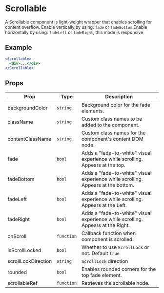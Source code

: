 # Scrollable

A Scrollable component is light-weight wrapper that enables scrolling for content overflow.
Enable vertically by using: `fade` or `fadeBottom`
Enable horizontally by using: `fadeLeft` or `fadeRight`, this mode is responsive

## Example

```jsx
<Scrollable>
  <div>...</div>
</Scrollable>
```

## Props

| Prop                | Type       | Description                                                                      |
| ------------------- | ---------- | -------------------------------------------------------------------------------- |
| backgroundColor     | `string`   | Background color for the fade elements.                                          |
| className           | `string`   | Custom class names to be added to the component.                                 |
| contentClassName    | `string`   | Custom class names for the component's content DOM node.                         |
| fade                | `bool`     | Adds a "fade-to-white" visual experience while scrolling. Appears at the top.    |
| fadeBottom          | `bool`     | Adds a "fade-to-white" visual experience while scrolling. Appears at the bottom. |
| fadeLeft            | `bool`     | Adds a "fade-to-white" visual experience while scrolling. Appears at the Left.   |
| fadeRight           | `bool`     | Adds a "fade-to-white" visual experience while scrolling. Appears at the Right.  |
| onScroll            | `function` | Callback function when component is scrolled.                                    |
| isScrollLocked      | `bool`     | Whether to use `ScrollLock` or not. Default `true`                               |
| scrollLockDirection | `string`   | `ScrollLock` direction                                                           |
| rounded             | `bool`     | Enables rounded corners for the top fade element.                                |
| scrollableRef       | `function` | Retrieves the scrollable node.                                                   |
